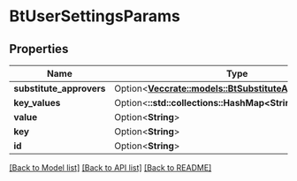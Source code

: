 # BtUserSettingsParams

## Properties

Name | Type | Description | Notes
------------ | ------------- | ------------- | -------------
**substitute_approvers** | Option<[**Vec<crate::models::BtSubstituteApproverParams>**](BTSubstituteApproverParams.md)> |  | [optional]
**key_values** | Option<**::std::collections::HashMap<String, String>**> |  | [optional]
**value** | Option<**String**> |  | [optional]
**key** | Option<**String**> |  | [optional]
**id** | Option<**String**> |  | [optional]

[[Back to Model list]](../README.md#documentation-for-models) [[Back to API list]](../README.md#documentation-for-api-endpoints) [[Back to README]](../README.md)


